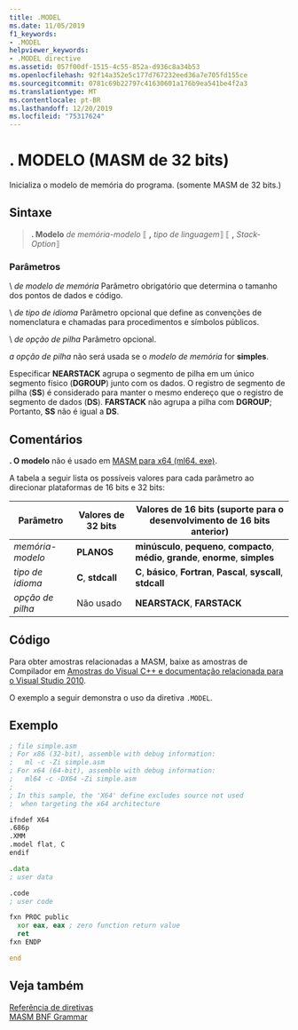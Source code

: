```yaml
---
title: .MODEL
ms.date: 11/05/2019
f1_keywords:
- .MODEL
helpviewer_keywords:
- .MODEL directive
ms.assetid: 057f00df-1515-4c55-852a-d936c8a34b53
ms.openlocfilehash: 92f14a352e5c177d767232eed36a7e705fd155ce
ms.sourcegitcommit: 0781c69b22797c41630601a176b9ea541be4f2a3
ms.translationtype: MT
ms.contentlocale: pt-BR
ms.lasthandoff: 12/20/2019
ms.locfileid: "75317624"
---
```

# <a name="model-32-bit-masm"></a>. MODELO (MASM de 32 bits)

Inicializa o modelo de memória do programa. (somente MASM de 32 bits.)

## <a name="syntax"></a>Sintaxe

> **. Modelo** *de memória-modelo* ⟦ __,__ *tipo de linguagem*⟧ ⟦ __,__ *Stack-Option*⟧

### <a name="parameters"></a>Parâmetros

\ *de modelo de memória*
Parâmetro obrigatório que determina o tamanho dos pontos de dados e código.

\ *de tipo de idioma*
Parâmetro opcional que define as convenções de nomenclatura e chamadas para procedimentos e símbolos públicos.

\ *de opção de pilha*
Parâmetro opcional.

*a opção de pilha* não será usada se o *modelo de memória* for **simples**.

Especificar **NEARSTACK** agrupa o segmento de pilha em um único segmento físico (**DGROUP**) junto com os dados. O registro de segmento de pilha (**SS**) é considerado para manter o mesmo endereço que o registro de segmento de dados (**DS**). **FARSTACK** não agrupa a pilha com **DGROUP**; Portanto, **SS** não é igual a **DS**.

## <a name="remarks"></a>Comentários

**. O modelo** não é usado em [MASM para x64 (ml64. exe)](masm-for-x64-ml64-exe.md).

A tabela a seguir lista os possíveis valores para cada parâmetro ao direcionar plataformas de 16 bits e 32 bits:

|Parâmetro|Valores de 32 bits|Valores de 16 bits (suporte para o desenvolvimento de 16 bits anterior)|
|---------------|--------------------|----------------------------------------------------------------|
|*memória-modelo*|**PLANOS**|**minúsculo**, **pequeno**, **compacto**, **médio**, **grande**, **enorme**, **simples**|
|*tipo de idioma*|**C**, **stdcall**|**C**, **básico**, **Fortran**, **Pascal**, **syscall**, **stdcall**|
|*opção de pilha*|Não usado|**NEARSTACK**, **FARSTACK**|

## <a name="code"></a>Código

Para obter amostras relacionadas a MASM, baixe as amostras de Compilador em [Amostras do Visual C++ e documentação relacionada para o Visual Studio 2010](https://go.microsoft.com/fwlink/p/?linkid=178749).

O exemplo a seguir demonstra o uso da diretiva `.MODEL`.

## <a name="example"></a>Exemplo

```asm
; file simple.asm
; For x86 (32-bit), assemble with debug information:
;   ml -c -Zi simple.asm
; For x64 (64-bit), assemble with debug information:
;   ml64 -c -DX64 -Zi simple.asm
;
; In this sample, the 'X64' define excludes source not used
;  when targeting the x64 architecture

ifndef X64
.686p
.XMM
.model flat, C
endif

.data
; user data

.code
; user code

fxn PROC public
  xor eax, eax ; zero function return value
  ret
fxn ENDP

end
```

## <a name="see-also"></a>Veja também

[Referência de diretivas](directives-reference.md)\
[MASM BNF Grammar](masm-bnf-grammar.md)
